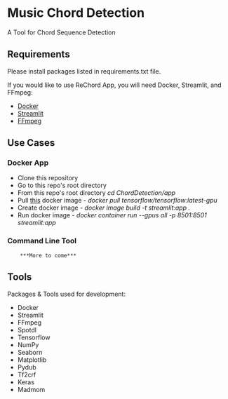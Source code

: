 # Music Chord Detection
A Tool for Chord Sequence Detection

## Requirements
Please install packages listed in requirements.txt file.


If you would like to use ReChord App, you will need Docker, Streamlit, and FFmpeg:
* [Docker](https://docs.docker.com/get-docker/)
* [Streamlit](https://docs.streamlit.io/en/stable/installation.html)
* [FFmpeg](https://ffmpeg.org/download.html)


## Use Cases
### Docker App
  * Clone this repository
  * Go to this repo's root directory
  * From this repo's root directory *cd ChordDetection/app*
  * Pull [this](https://hub.docker.com/layers/tensorflow/tensorflow/latest-gpu/images/sha256-37c7db66cc96481ac1ec43af2856ef65d3e664fd7f5df6b5e54855149f7f8594?context=explore) docker image - *docker pull tensorflow/tensorflow:latest-gpu*
  * Create docker image - *docker image build -t streamlit:app .*
  * Run docker image - *docker container run --gpus all -p 8501:8501 streamlit:app*
### Command Line Tool
        ***More to come***

## Tools
Packages & Tools used for development: 
* Docker
* Streamlit
* FFmpeg
* Spotdl
* Tensorflow
* NumPy
* Seaborn
* Matplotlib
* Pydub
* Tf2crf
* Keras
* Madmom


